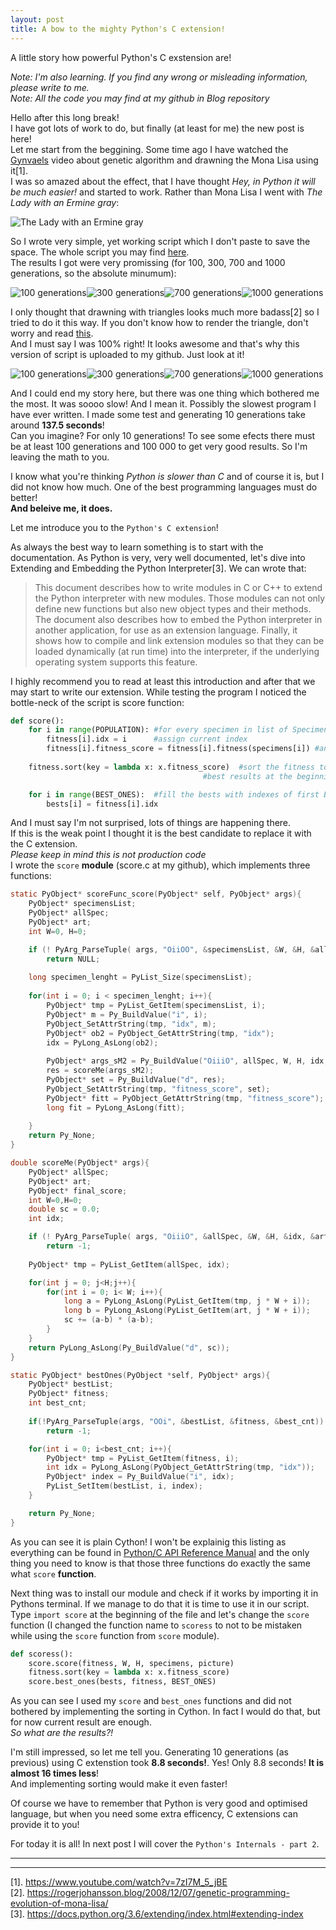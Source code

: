 ```yaml
---
layout: post
title: A bow to the mighty Python's C extension!
---
```


A little story how powerful Python's C exstension are!

_Note: I'm also learning. If you find any wrong or misleading information, please write to me._  
_Note: All the code you may find at my github in Blog repository_

Hello after this long break!  
I have got lots of work to do, but finally (at least for me) the new post is here!  
Let me start from the beggining. Some time ago I have watched the [Gynvaels](http://gynvael.coldwind.pl/) video about genetic algorithm and drawning the Mona Lisa using it[1].  
I was so amazed about the effect, that I have thought _Hey, in Python it will be much easier!_ and started to work. Rather than Mona Lisa I went with _The Lady with an Ermine gray_:

![The Lady with an Ermine gray](/images/genetic_algorithm/The_Lady_with_an_Ermine_gray.jpg)

So I wrote very simple, yet working script which I don't paste to save the space. The whole script you may find [here](https://github.com/lowerbyte/Blog/blob/master/Genetic_algorithm/genetic_algorithm.py).  
The results I got were very promissing (for 100, 300, 700 and 1000 generations, so the absolute minumum):

![100 generations](/images/genetic_algorithm/100pokolen.png)![300 generations](/images/genetic_algorithm/300pokolen.png)![700 generations](/images/genetic_algorithm/700pokolen.png)![1000 generations](/images/genetic_algorithm/1000pokolen.png)

I only thought that drawning with triangles looks much more badass[2] so I tried to do it this way. If you don't know how to render the triangle, don't worry and read [this](http://www.sunshine2k.de/coding/java/TriangleRasterization/TriangleRasterization.html).  
And I must say I was 100% right! It looks awesome and that's why this version of script is uploaded to my github. Just look at it!

![100 generations](/images/genetic_algorithm/100pokolen_triangle.png)![300 generations](/images/genetic_algorithm/300pokolen_triangle.png)![700 generations](/images/genetic_algorithm/700pokolen_triangle.png)![1000 generations](/images/genetic_algorithm/1000pokolen_triangle.png)

And I could end my story here, but there was one thing which bothered me the most. It was soooo slow! And I mean it. Possibly the slowest program I have ever written.
I made some test and generating 10 generations take around **137.5 seconds**!  
Can you imagine? For only 10 generations! To see some efects there must be at least 100 generations and 100 000 to get very good results. So I'm leaving the math to you.

I know what you're thinking _Python is slower than C_ and of course it is, but I did not know how much. One of the best programming languages must do better!  
**And beleive me, it does.**

Let me introduce you to the `Python's C extension`!

As always the best way to learn something is to start with the documentation. As Python is very, very well documented, let's dive into Extending and Embedding the Python Interpreter[3]. We can wrote that:

>This document describes how to write modules in C or C++ to extend the Python interpreter with new modules. Those modules can not only define new functions but also new object types and their methods. The document also describes how to embed the Python interpreter in another application, for use as an extension language. Finally, it shows how to compile and link extension modules so that they can be loaded dynamically (at run time) into the interpreter, if the underlying operating system supports this feature.

I highly recommend you to read at least this introduction and after that we may start to write our extension. While testing the program I noticed the bottle-neck of the script is score function:

```python
def score():
    for i in range(POPULATION): #for every specimen in list of Specimens (fitness) 
        fitness[i].idx = i      #assign current index
        fitness[i].fitness_score = fitness[i].fitness(specimens[i]) #and count the fitness
    
    fitness.sort(key = lambda x: x.fitness_score)  #sort the fitness to get 
                                           #best results at the beginning

    for i in range(BEST_ONES):  #fill the bests with indexes of first BEST_ONES Specimens
        bests[i] = fitness[i].idx
```

And I must say I'm not surprised, lots of things are happening there.  
If this is the weak point I thought it is the best candidate to replace it with the C extension.  
_Please keep in mind this is not production code_  
I wrote the `score` **module** (score.c at my github), which implements three functions:

```c
static PyObject* scoreFunc_score(PyObject* self, PyObject* args){
    PyObject* specimensList; 
    PyObject* allSpec;
    PyObject* art;
    int W=0, H=0;

    if (! PyArg_ParseTuple( args, "OiiOO", &specimensList, &W, &H, &allSpec, &art))
        return NULL;
    
    long specimen_lenght = PyList_Size(specimensList);
    
    for(int i = 0; i < specimen_lenght; i++){
        PyObject* tmp = PyList_GetItem(specimensList, i);
        PyObject* m = Py_BuildValue("i", i);
        PyObject_SetAttrString(tmp, "idx", m);
        PyObject* ob2 = PyObject_GetAttrString(tmp, "idx");
        idx = PyLong_AsLong(ob2);
        
        PyObject* args_sM2 = Py_BuildValue("OiiiO", allSpec, W, H, idx, art);
        res = scoreMe(args_sM2);
        PyObject* set = Py_BuildValue("d", res);
        PyObject_SetAttrString(tmp, "fitness_score", set);
        PyObject* fitt = PyObject_GetAttrString(tmp, "fitness_score");
        long fit = PyLong_AsLong(fitt);
        
    }
    return Py_None;
}

double scoreMe(PyObject* args){ 
    PyObject* allSpec;
    PyObject* art;
    PyObject* final_score;
    int W=0,H=0;
    double sc = 0.0;
    int idx;

    if (! PyArg_ParseTuple( args, "OiiiO", &allSpec, &W, &H, &idx, &art))
        return -1;
    
    PyObject* tmp = PyList_GetItem(allSpec, idx);

    for(int j = 0; j<H;j++){
        for(int i = 0; i< W; i++){
            long a = PyLong_AsLong(PyList_GetItem(tmp, j * W + i));
            long b = PyLong_AsLong(PyList_GetItem(art, j * W + i));
            sc += (a-b) * (a-b);
        }
    }
    return PyLong_AsLong(Py_BuildValue("d", sc));
}

static PyObject* bestOnes(PyObject *self, PyObject* args){
    PyObject* bestList;
    PyObject* fitness;
    int best_cnt;
    
    if(!PyArg_ParseTuple(args, "OOi", &bestList, &fitness, &best_cnt))
        return -1;

    for(int i = 0; i<best_cnt; i++){
        PyObject* tmp = PyList_GetItem(fitness, i);
        int idx = PyLong_AsLong(PyObject_GetAttrString(tmp, "idx"));
        PyObject* index = Py_BuildValue("i", idx);
        PyList_SetItem(bestList, i, index);
    }

    return Py_None;
}
```

As you can see it is plain Cython!
I won't be explainig this listing as everything can be found in [Python/C API Reference Manual](https://docs.python.org/3.6/c-api/index.html) and the only thing you need to know is that those three functions do exactly the same what `score` **function**.

Next thing was to install our module and check if it works by importing it in Pythons terminal. If we manage to do that it is time to use it in our script. Type `import score` at the beginning of the file and let's change the `score` function (I changed the function name to `scoress` to not to be mistaken while using the `score` function from `score` module).

```python
def scoress():
    score.score(fitness, W, H, specimens, picture)
    fitness.sort(key = lambda x: x.fitness_score)
    score.best_ones(bests, fitness, BEST_ONES)
```

As you can see I used my `score` and `best_ones` functions and did not bothered by implementing the sorting in Cython. In fact I would do that, but for now current result are enough.  
_So what are the results?!_  

I'm still impressed, so let me tell you. Generating 10 generations (as previous) using C extenstion took **8.8 seconds!**. Yes! Only 8.8 seconds! **It is almost 16 times less**!  
And implementing sorting would make it even faster!

Of course we have to remember that Python is very good and optimised language, but when you need some extra efficency, C extensions can provide it to you!

For today it is all! In next post I will cover the `Python's Internals - part 2`.

----
****
[1]. https://www.youtube.com/watch?v=7zI7M_5_jBE  
[2]. https://rogerjohansson.blog/2008/12/07/genetic-programming-evolution-of-mona-lisa/  
[3]. https://docs.python.org/3.6/extending/index.html#extending-index  


